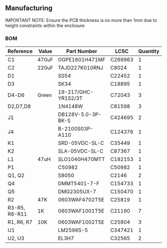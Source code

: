 ## Manufacturing

IMPORTANT NOTE: Ensure the PCB thickness is no more than 1mm due to height constraints within the enclosure

### BOM

| Reference     | Value | Part Number         | LCSC    | Quantity |
| ------------- | ----- | ------------------- | ------- | -------- |
| C1            | 470uF | OGPE1601H471MF      | C269963 | 1        |
| C2            | 220uF | TAJD227K010RNJ      | C8024   | 1        |
| D1            |       | SS54                | C22452  | 1        |
| D3            |       | SK34                | C18895  | 1        |
| D4-D6         | Green | 19-217/GHC-YR1S2/3T | C72043  | 3        |
| D2,D7,D8      |       | 1N4148W             | C81598  | 3        |
| J1            |       | DB128V-5.0-3P-BK-S  | C424695 | 2        |
| J4            |       | B-2100S03P-A110     | C124376 | 1        |
| K1            |       | SRD-05VDC-SL-C      | C35449  | 1        |
| K2            |       | SLA-05VDC-SL-C      | C87367  | 1        |
| L1            | 47uH  | SLO1040H470MTT      | C182153 | 1        |
| P1            |       | C50982              | C50982  | 1        |
| Q1, Q2        |       | S8050               | C2146   | 2        |
| Q4            |       | DMMT5401-7-F        | C154733 | 1        |
| Q5            |       | DMG2305UX-7         | C150470 | 1        |
| R2            | 47K   | 0603WAF4702T5E      | C25819  | 1        |
| R3-R5, R8-R11 | 1K    | 0603WAF1001T5E      | C21190  | 7        |
| R1, R6, R7    | 10K   | 0603WAF1002T5E      | C25804  | 3        |
| U1            |       | LM2596S-5           | C347421 | 1        |
| U2, U3        |       | EL3H7               | C32565  | 2        |
